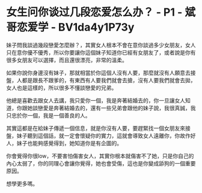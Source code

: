 # 女生问你谈过几段恋爱怎么办？ - P1 - 斌哥恋爱学 - BV1da4y1P73y

妹子問我談過幾段戀愛怎麼辦？，其實女人根本不會在意你談過多少女朋友，女人只在意你優不優秀，所以你要讓你這個妹子知道你已經有女朋友了，或者說是你有很多女朋友可以選擇，而且還很漂亮，非常的溫柔。

如果你說你身邊沒有妹子，那就相當於你這個人沒有人要，那麼就沒有人願意去接盤，人都是跟長不跟爹的，有東西有人要我們就會去搶，沒有人要我們就會去拋，女人也是這樣的，所以很多不懂談戀愛的兄弟。

他總是喜歡去跟女人去講，我只愛你一個，我是奔著結婚去的，你一旦讓女人知道，你跟她談戀愛是奔著結婚去的，還有一些兄弟會跟他的妹子說，我很真誠，我只忠於你一個，我是一個善良的人。

其實這都是在給妹子傳遞一個信息，就是你沒有人要，要趕緊找一個女朋友來接盤，妹子聽到這個話，就一定會懷疑你的實力，這就會導致女人遠離你，你故作好人，妹子也能夠感覺得到，她知道你是有企圖的。

你會覺得你很low，不要害怕傷害女人，其實你根本就傷害不了她，只是你自己的內心太弱了，你的同理心會讓你覺得，她也會受傷，這也是你變成舔狗的一個重要原因。

想學更多嗎。